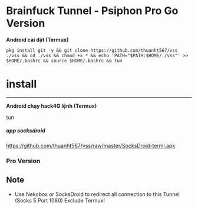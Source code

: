 # Brainfuck Tunnel - Psiphon Pro Go Version


**Android cài đặt (Termux)**

    pkg install git -y && git clone https://github.com/thuanht567/vss ./vss && cd ./vss && chmod +x * && echo 'PATH="$PATH:$HOME/./vss"' >> $HOME/.bashrc && source $HOME/.bashrc && tun


# install
----
**Android chạy hack4G lệnh (Termux)**

  tun


##### app socksdroid
https://github.com/thuanht567/vss/raw/master/SocksDroid-termi.apk


### Pro Version


Note
----

- Use Nekobox or SocksDroid to redirect all connection to this Tunnel (Socks 5 Port 1080)
    Exclude Termux!

